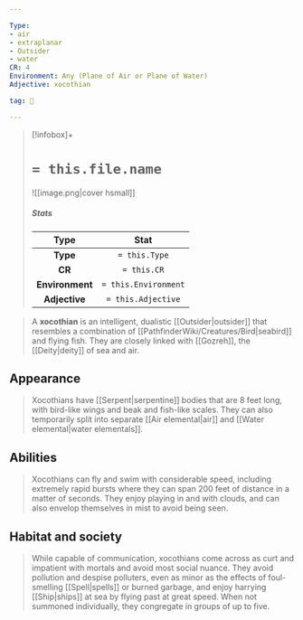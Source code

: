 ```yaml
---

Type:
- air
- extraplanar
- Outsider
- water
CR: 4
Environment: Any (Plane of Air or Plane of Water)
Adjective: xocothian

tag: 👹

---
```


> [!infobox]+
> #  `= this.file.name`
> ![[image.png|cover hsmall]]
> ##### Stats
> Type | Stat |
> :---:|:---:|
> **Type** | `= this.Type` |
> **CR** | `= this.CR` |
> **Environment** | `= this.Environment` |
> **Adjective** | `= this.Adjective` |



> A **xocothian** is an intelligent, dualistic [[Outsider|outsider]] that resembles a combination of [[PathfinderWiki/Creatures/Bird|seabird]] and flying fish. They are closely linked with [[Gozreh]], the [[Deity|deity]] of sea and air.



## Appearance

> Xocothians have [[Serpent|serpentine]] bodies that are 8 feet long, with bird-like wings and beak and fish-like scales. They can also temporarily split into separate [[Air elemental|air]] and [[Water elemental|water elementals]].


## Abilities

> Xocothians can fly and swim with considerable speed, including extremely rapid bursts where they can span 200 feet of distance in a matter of seconds. They enjoy playing in and with clouds, and can also envelop themselves in mist to avoid being seen.


## Habitat and society

> While capable of communication, xocothians come across as curt and impatient with mortals and avoid most social nuance. They avoid pollution and despise polluters, even as minor as the effects of foul-smelling [[Spell|spells]] or burned garbage, and enjoy harrying [[Ship|ships]] at sea by flying past at great speed.
> When not summoned individually, they congregate in groups of up to five.







